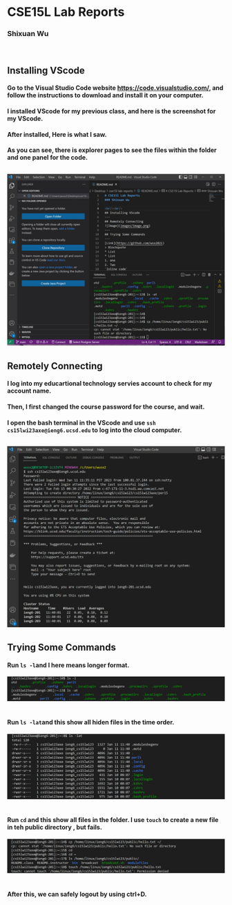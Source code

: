 # CSE15L Lab Reports
### Shixuan Wu
&nbsp;
&nbsp;
## Installing VScode
#### Go to the Visual Studio Code website https://code.visualstudio.com/, and follow the instructions to download and install it on your computer.
#### I installed VScode for my previous class, and here is the screenshot for my VScode. 
#### After installed, Here is what I saw. 
#### As you can see, there is explorer pages to see the files within the folder and one panel for the code. 

![Image](images/week1/VScode.jpg)
---
## Remotely Connecting
#### I log into my educartional technology servies account to check for my account name. 
#### Then, I first changed the course password for the course, and wait. 
#### I open the bash terminal in the VScode and use `ssh cs15lwi23axe@ieng6.ucsd.edu` to log into the cloud computer. 
![Image](images/week1/image.png)
---
## Trying Some Commands

#### Run `ls -l`and l here means longer format. 
![Image](images/week1/command1.jpg)
&nbsp;
#### Run `ls -lat`and this show all hiden files in the time order. 
![Image](images/week1/command2.jpg)
&nbsp;
#### Run `cd` and this show all files in the folder. I use `touch` to create a new file in teh public directory , but fails. 
![Image](images/week1/command3.jpg)
&nbsp;
#### After this, we can safely logout by using ctrl+D. 
